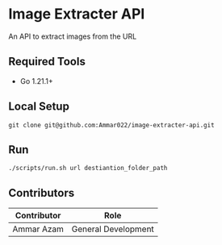 # Image Extracter API

An API to extract images from the URL

## Required Tools
- Go 1.21.1+

## Local Setup
```
git clone git@github.com:Ammar022/image-extracter-api.git
```

## Run
```
./scripts/run.sh url destiantion_folder_path
```


## Contributors

| Contributor    | Role                |
|----------------|---------------------|
| Ammar Azam     | General Development |
